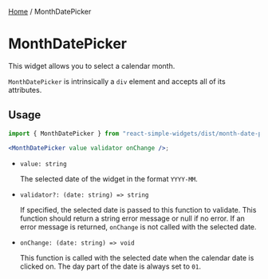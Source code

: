 [Home](../../../README.md) / MonthDatePicker

# MonthDatePicker

This widget allows you to select a calendar month.

`MonthDatePicker` is intrinsically a `div` element and accepts all of its attributes.

## Usage

```jsx
import { MonthDatePicker } from "react-simple-widgets/dist/month-date-picker";

<MonthDatePicker value validator onChange />;
```

- `value: string`

  The selected date of the widget in the format `YYYY-MM`.

- `validator?: (date: string) => string`

  If specified, the selected date is passed to this function to validate. This function should return a string error message or null if no error. If an error message is returned, `onChange` is not called with the selected date.

- `onChange: (date: string) => void`

  This function is called with the selected date when the calendar date is clicked on. The day part of the date is always set to `01`.
